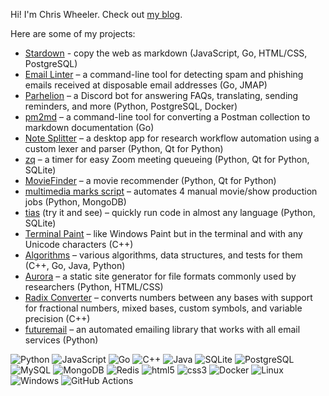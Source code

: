 Hi! I'm Chris Wheeler. Check out [my blog](https://chriswheeler.dev).

Here are some of my projects:

<!-- * [URL shortener](https://makemeshort.buzz/) – a full-stack link shortener with marketing tools (JavaScript, Node.js, MySQL, HTML/CSS, Linux) -->
* [Stardown](https://github.com/Stardown-app/Stardown) - copy the web as markdown (JavaScript, Go, HTML/CSS, PostgreSQL)
* [Email Linter](https://github.com/wheelercj/email-linter) – a command-line tool for detecting spam and phishing emails received at disposable email addresses (Go, JMAP)
* [Parhelion](https://github.com/wheelercj/Parhelion) – a Discord bot for answering FAQs, translating, sending reminders, and more (Python, PostgreSQL, Docker)
* [pm2md](https://github.com/wheelercj/pm2md) – a command-line tool for converting a Postman collection to markdown documentation (Go)
* [Note Splitter](https://github.com/wheelercj/note-splitter) – a desktop app for research workflow automation using a custom lexer and parser (Python, Qt for Python)
* [zq](https://github.com/wheelercj/zq) – a timer for easy Zoom meeting queueing (Python, Qt for Python, SQLite)
* [MovieFinder](https://github.com/chizuo/COMP587-MovieApplication) – a movie recommender (Python, Qt for Python)
* [multimedia marks script](https://github.com/wheelercj/multimedia-marks-script) – automates 4 manual movie/show production jobs (Python, MongoDB)
* [tias](https://github.com/wheelercj/tias) (try it and see) – quickly run code in almost any language (Python, SQLite)
* [Terminal Paint](https://github.com/wheelercj/terminal-paint) – like Windows Paint but in the terminal and with any Unicode characters (C++)
* [Algorithms](https://github.com/wheelercj/Algorithms) – various algorithms, data structures, and tests for them (C++, Go, Java, Python)
* [Aurora](https://github.com/wheelercj/aurora) – a static site generator for file formats commonly used by researchers (Python, HTML/CSS)
* [Radix Converter](https://github.com/wheelercj/Radix-Converter) – converts numbers between any bases with support for fractional numbers, mixed bases, custom symbols, and variable precision (C++)
* [futuremail](https://github.com/wheelercj/futuremail) – an automated emailing library that works with all email services (Python)

<!-- Logo names used by shields.io: https://github.com/simple-icons/simple-icons/blob/master/slugs.md -->
<!-- The hex number after the logo name is the badge's color. More options and details here: https://shields.io/badges/endpoint-badge -->
![Python](https://img.shields.io/badge/-Python-F9DC3E.svg?logo=Python&style=for-the-badge)
![JavaScript](https://img.shields.io/badge/JavaScript-F7DF1E.svg?logo=JavaScript&style=for-the-badge&logoColor=white)
![Go](https://img.shields.io/badge/Go-00ADD8.svg?logo=Go&style=for-the-badge&logoColor=white)
![C++](https://img.shields.io/badge/-C++-365dbf.svg?logo=C%2B%2B&style=for-the-badge)
![Java](https://img.shields.io/badge/Java-007396.svg?logo=Java&style=for-the-badge)
![SQLite](https://img.shields.io/badge/SQLite-%2307405e.svg?logo=sqlite&style=for-the-badge&logoColor=white)
![PostgreSQL](https://img.shields.io/badge/PostgreSQL-336791.svg?logo=postgresql&style=for-the-badge&logoColor=white)
![MySQL](https://img.shields.io/badge/mysql-3e6e93.svg?logo=mysql&style=for-the-badge&logoColor=white)
![MongoDB](https://img.shields.io/badge/mongodb-116149.svg?logo=mongodb&style=for-the-badge&logoColor=white)
![Redis](https://img.shields.io/badge/redis-d32b20.svg?logo=redis&style=for-the-badge&logoColor=white)
![html5](https://img.shields.io/badge/html5-ee6428.svg?logo=html5&style=for-the-badge&logoColor=white)
![css3](https://img.shields.io/badge/css3-2a61ea.svg?logo=css3&style=for-the-badge&logoColor=white)
![Docker](https://img.shields.io/badge/docker-white.svg?logo=docker&style=for-the-badge&logoColor=039bfb)
![Linux](https://img.shields.io/badge/-Linux-6C6694.svg?logo=linux&style=for-the-badge)
![Windows](https://img.shields.io/badge/-Windows-0078D6.svg?logo=windows&style=for-the-badge)
![GitHub Actions](https://img.shields.io/badge/GitHub%20Actions-2088FF.svg?logo=githubactions&style=for-the-badge&logoColor=white)
